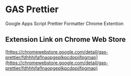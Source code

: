 # GAS Prettier

Google Apps Script Prettier Formatter Chrome Extention

## Extension Link on Chrome Web Store

[https://chromewebstore.google.com/detail/gas-prettier/fdhhhjfaflnaopgeplkpcdppiifpgmap](https://chromewebstore.google.com/detail/gas-prettier/fdhhhjfaflnaopgeplkpcdppiifpgmap)
